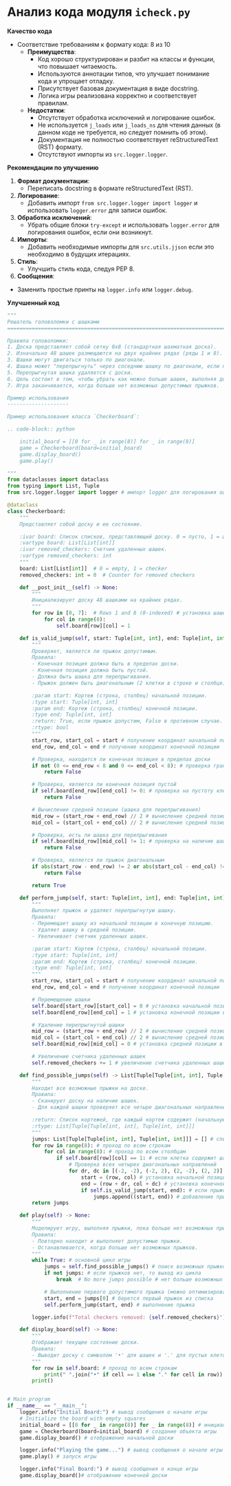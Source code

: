 # Анализ кода модуля `icheck.py`

**Качество кода**
- Соответствие требованиям к формату кода: 8 из 10
    -  **Преимущества**:
        - Код хорошо структурирован и разбит на классы и функции, что повышает читаемость.
        - Используются аннотации типов, что улучшает понимание кода и упрощает отладку.
        - Присутствует базовая документация в виде docstring.
        - Логика игры реализована корректно и соответствует правилам.
    -  **Недостатки**:
        - Отсутствует обработка исключений и логирование ошибок.
        - Не используется `j_loads` или `j_loads_ns` для чтения данных (в данном коде не требуется, но следует помнить об этом).
        - Документация не полностью соответствует reStructuredText (RST) формату.
        - Отсутствуют импорты из `src.logger.logger`.

**Рекомендации по улучшению**
1.  **Формат документации**:
    - Переписать docstring в формате reStructuredText (RST).
2.  **Логирование**:
    - Добавить импорт `from src.logger.logger import logger` и использовать `logger.error` для записи ошибок.
3.  **Обработка исключений**:
    - Убрать общие блоки `try-except` и использовать `logger.error` для логирования ошибок, если они возникнут.
4.  **Импорты**:
    - Добавить необходимые импорты для `src.utils.jjson` если это необходимо в будущих итерациях.
5.  **Стиль**:
    -  Улучшить стиль кода, следуя PEP 8.
6.  **Сообщения**:
   -  Заменить простые принты на `logger.info` или `logger.debug`.

**Улучшенный код**

```python
"""
Решатель головоломки с шашками
=========================================================================================

Правила головоломки:
1. Доска представляет собой сетку 8x8 (стандартная шахматная доска).
2. Изначально 48 шашек размещаются на двух крайних рядах (ряды 1 и 8).
3. Шашки могут двигаться только по диагонали.
4. Шашка может "перепрыгнуть" через соседнюю шашку по диагонали, если посадочная клетка пуста.
5. Перепрыгнутая шашка удаляется с доски.
6. Цель состоит в том, чтобы убрать как можно больше шашек, выполняя допустимые прыжки.
7. Игра заканчивается, когда больше нет возможных допустимых прыжков.

Пример использования
--------------------

Пример использования класса `Checkerboard`:

.. code-block:: python

    initial_board = [[0 for _ in range(8)] for _ in range(8)]
    game = Checkerboard(board=initial_board)
    game.display_board()
    game.play()

"""
from dataclasses import dataclass
from typing import List, Tuple
from src.logger.logger import logger # импорт logger для логирования ошибок

@dataclass
class Checkerboard:
    """
    Представляет собой доску и ее состояние.

    :ivar board: Список списков, представляющий доску. 0 = пусто, 1 = шашка.
    :vartype board: List[List[int]]
    :ivar removed_checkers: Счетчик удаленных шашек.
    :vartype removed_checkers: int
    """
    board: List[List[int]]  # 0 = empty, 1 = checker
    removed_checkers: int = 0  # Counter for removed checkers

    def __post_init__(self) -> None:
        """
        Инициализирует доску 48 шашками на крайних рядах.
        """
        for row in [0, 7]:  # Rows 1 and 8 (0-indexed) # установка шашек на крайние ряды
            for col in range(8):
                self.board[row][col] = 1

    def is_valid_jump(self, start: Tuple[int, int], end: Tuple[int, int]) -> bool:
        """
        Проверяет, является ли прыжок допустимым.
        Правила:
        - Конечная позиция должна быть в пределах доски.
        - Конечная позиция должна быть пустой.
        - Должна быть шашка для перепрыгивания.
        - Прыжок должен быть диагональным (2 клетки в строке и столбце).

        :param start: Кортеж (строка, столбец) начальной позиции.
        :type start: Tuple[int, int]
        :param end: Кортеж (строка, столбец) конечной позиции.
        :type end: Tuple[int, int]
        :return: True, если прыжок допустим, False в противном случае.
        :rtype: bool
        """
        start_row, start_col = start # получение координат начальной позиции
        end_row, end_col = end # получение координат конечной позиции

        # Проверка, находится ли конечная позиция в пределах доски
        if not (0 <= end_row < 8 and 0 <= end_col < 8): # проверка границ
            return False

        # Проверка, является ли конечная позиция пустой
        if self.board[end_row][end_col] != 0: # проверка на пустоту клетки
            return False

        # Вычисление средней позиции (шашка для перепрыгивания)
        mid_row = (start_row + end_row) // 2 # вычисление средней позиции по строке
        mid_col = (start_col + end_col) // 2 # вычисление средней позиции по столбцу

        # Проверка, есть ли шашка для перепрыгивания
        if self.board[mid_row][mid_col] != 1: # проверка на наличие шашки посередине
            return False

        # Проверка, является ли прыжок диагональным
        if abs(start_row - end_row) != 2 or abs(start_col - end_col) != 2: # проверка диагонального перемещения
            return False

        return True

    def perform_jump(self, start: Tuple[int, int], end: Tuple[int, int]) -> None:
        """
        Выполняет прыжок и удаляет перепрыгнутую шашку.
        Правила:
        - Перемещает шашку из начальной позиции в конечную позицию.
        - Удаляет шашку в средней позиции.
        - Увеличивает счетчик удаленных шашек.

        :param start: Кортеж (строка, столбец) начальной позиции.
        :type start: Tuple[int, int]
        :param end: Кортеж (строка, столбец) конечной позиции.
        :type end: Tuple[int, int]
        """
        start_row, start_col = start # получение координат начальной позиции
        end_row, end_col = end # получение координат конечной позиции

        # Перемещение шашки
        self.board[start_row][start_col] = 0 # установка начальной позиции в 0
        self.board[end_row][end_col] = 1 # установка конечной позиции в 1

        # Удаление перепрыгнутой шашки
        mid_row = (start_row + end_row) // 2 # вычисление средней позиции по строке
        mid_col = (start_col + end_col) // 2 # вычисление средней позиции по столбцу
        self.board[mid_row][mid_col] = 0 # установка средней позиции в 0

        # Увеличение счетчика удаленных шашек
        self.removed_checkers += 1 # увеличение счетчика удаленных шашек

    def find_possible_jumps(self) -> List[Tuple[Tuple[int, int], Tuple[int, int]]]:
        """
        Находит все возможные прыжки на доске.
        Правила:
        - Сканирует доску на наличие шашек.
        - Для каждой шашки проверяет все четыре диагональных направления на наличие допустимых прыжков.

        :return: Список кортежей, где каждый кортеж содержит (начальную, конечную) позиции для допустимых прыжков.
        :rtype: List[Tuple[Tuple[int, int], Tuple[int, int]]]
        """
        jumps: List[Tuple[Tuple[int, int], Tuple[int, int]]] = [] # список для хранения возможных прыжков
        for row in range(8): # проход по всем строкам
            for col in range(8): # проход по всем столбцам
                if self.board[row][col] == 1: # если клетка содержит шашку
                    # Проверка всех четырех диагональных направлений
                    for dr, dc in [(-2, -2), (-2, 2), (2, -2), (2, 2)]: # перебор всех возможных диагональных смещений
                        start = (row, col) # установка начальной позиции
                        end = (row + dr, col + dc) # установка конечной позиции
                        if self.is_valid_jump(start, end): # если прыжок возможен
                            jumps.append((start, end)) # добавление прыжка в список
        return jumps

    def play(self) -> None:
        """
        Моделирует игру, выполняя прыжки, пока больше нет возможных прыжков.
        Правила:
        - Повторно находит и выполняет допустимые прыжки.
        - Останавливается, когда больше нет возможных прыжков.
        """
        while True: # основной цикл игры
            jumps = self.find_possible_jumps() # поиск возможных прыжков
            if not jumps: # если прыжков нет, то выход из цикла
                break  # No more jumps possible # нет больше возможных прыжков

            # Выполнение первого допустимого прыжка (можно оптимизировать)
            start, end = jumps[0] # берется первый прыжок из списка
            self.perform_jump(start, end) # выполнение прыжка

        logger.info(f"Total checkers removed: {self.removed_checkers}") # вывод количества удаленных шашек

    def display_board(self) -> None:
        """
        Отображает текущее состояние доски.
        Правила:
        - Выводит доску с символом '•' для шашек и '.' для пустых клеток.
        """
        for row in self.board: # проход по всем строкам
            print(" ".join("•" if cell == 1 else "." for cell in row)) # вывод строки с шашками и пустыми клетками
        print()


# Main program
if __name__ == "__main__":
    logger.info("Initial Board:") # вывод сообщения о начале игры
    # Initialize the board with empty squares
    initial_board = [[0 for _ in range(8)] for _ in range(8)] # инициализация доски пустыми клетками
    game = Checkerboard(board=initial_board) # создание объекта игры
    game.display_board() # отображение начальной доски

    logger.info("Playing the game...") # вывод сообщения о начале игры
    game.play() # запуск игры

    logger.info("Final Board:") # вывод сообщения о конце игры
    game.display_board()# отображение конечной доски
```